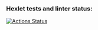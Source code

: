 ### Hexlet tests and linter status:
[![Actions Status](https://github.com/Glotov-sergey/frontend-project-44/workflows/hexlet-check/badge.svg)](https://github.com/Glotov-sergey/frontend-project-44/actions)
